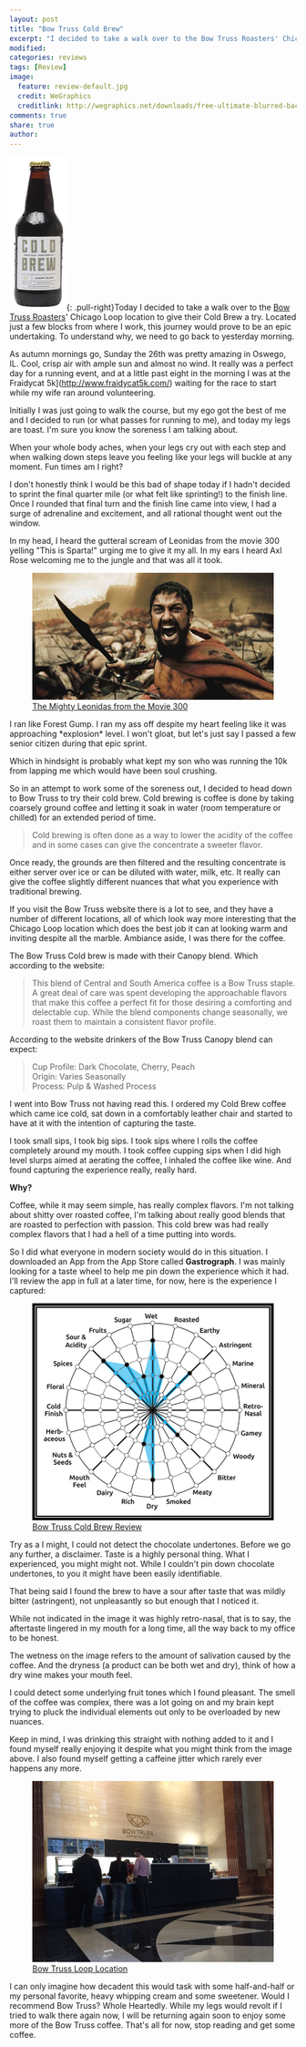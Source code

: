 ```yaml
---
layout: post
title: "Bow Truss Cold Brew"
excerpt: "I decided to take a walk over to the Bow Truss Roasters' Chicago Loop location to give their Cold Brew a try.  Located just a few blocks from where I work, this journey would prove to be an epic undertaking."
modified: 
categories: reviews
tags: [Review]
image:
  feature: review-default.jpg
  credit: WeGraphics
  creditlink: http://wegraphics.net/downloads/free-ultimate-blurred-background-pack/
comments: true
share: true
author: 
---
```

![Bow Truss Cold Brew](/images/bowtruss-brew.png){: .pull-right}Today I decided to take a walk over to the [Bow Truss Roasters](http://bowtruss.com/)' Chicago Loop location to give their Cold Brew a try.  Located just a few blocks from where I work, this journey would prove to be an epic undertaking.  To understand why, we need to go back to yesterday morning.

As autumn mornings go, Sunday the 26th was pretty amazing in Oswego, IL.  Cool, crisp air with ample sun and almost no wind.  It really was a perfect day for a running event, and at a little past eight in the morning I was at the Fraidycat 5k](http://www.fraidycat5k.com/) waiting for the race to start while my wife ran around volunteering.  

Initially I was just going to walk the course, but my ego got the best of me and I decided to run (or what passes for running to me), and today my legs are toast.  I'm sure you know the soreness I am talking about.  

When your whole body aches, when your legs cry out with each step and when walking down steps leave you feeling like your legs will buckle at any moment.  Fun times am I right?

I don't honestly think I would be this bad of shape today if I hadn't decided to sprint the final quarter mile (or what felt like sprinting!) to the finish line.  Once I rounded that final turn and the finish line came into view, I had a surge of adrenaline and excitement, and all rational thought went out the window.

In my head, I heard the gutteral scream of Leonidas from the movie 300 yelling "This is Sparta!" urging me to give it my all.  In my ears I heard Axl Rose welcoming me to the jungle and that was all it took.  
<figure>
    <img src="/images/leo.jpg"></a>
    <figcaption><a href="/images/leo.jpg" title="The Mighty Leonidas from the Movie 300">The Mighty Leonidas from the Movie 300</a></figcaption>
</figure>
I ran like Forest Gump.  I ran my ass off despite my heart feeling like it was approaching *explosion* level.  I won't gloat, but let's just say I passed a few senior citizen during that epic sprint.  

Which in hindsight is probably what kept my son who was running the 10k from lapping me which would have been soul crushing.

So in an attempt to work some of the soreness out, I decided to head down to Bow Truss to try their cold brew.  Cold brewing is coffee is done by taking coarsely ground coffee and letting it soak in water (room temperature or chilled) for an extended period of time. 

> Cold brewing is often done as a way to lower the acidity of the coffee and in some cases can give the concentrate a sweeter flavor.  

Once ready, the grounds are then filtered and the resulting concentrate is either server over ice or can be diluted with water, milk, etc.  It really can give the coffee slightly different nuances that what you experience with traditional brewing.

If you visit the Bow Truss website there is a lot to see, and they have a number of different locations, all of which look way more interesting that the Chicago Loop location which does the best job it can at looking warm and inviting despite all the marble.  Ambiance aside, I was there for the coffee.

The Bow Truss Cold brew is made with their Canopy blend.  Which according to the website:

> This blend of Central and South America coffee is a Bow Truss staple. A great deal of care was spent developing the approachable flavors that make this coffee a perfect fit for those desiring a comforting and delectable cup. While the blend components change seasonally, we roast them to maintain a consistent flavor profile.

According to the website drinkers of the Bow Truss Canopy blend can expect:

> Cup Profile: Dark Chocolate, Cherry, Peach  
> Origin: Varies Seasonally  
> Process: Pulp & Washed Process

I went into Bow Truss not having read this.  I ordered my Cold Brew coffee which came ice cold, sat down in a comfortably leather chair and started to have at it with the intention of capturing the taste.

I took small sips, I took big sips.  I took sips where I rolls the coffee completely around my mouth.  I took coffee cupping sips when I did high level slurps aimed at aerating the coffee, I inhaled the coffee like wine.  And found capturing the experience really, really hard.

**Why?**

Coffee, while it may seem simple, has really complex flavors. I'm not talking about shitty over roasted coffee, I'm talking about really good blends that are roasted to perfection with passion.  This cold brew was had really complex flavors that I had a hell of a time putting into words.

So I did what everyone in modern society would do in this situation.  I downloaded an App from the App Store called **Gastrograph**.  I was mainly looking for a taste wheel to help me pin down the experience  which it had.  I'll review the app in full at a later time, for now, here is the experience I captured:
<figure>
    <img src="/images/bowtruss-brew-taste-border.jpg"></a>
    <figcaption><a href="/images/bowtruss-brew-taste-border.jpg" title="Bow Truss Cold Brew Review">Bow Truss Cold Brew Review</a></figcaption>
</figure>

Try as a I might, I could not detect the chocolate undertones.  Before we go any further, a disclaimer.  Taste is a highly personal thing.  What I experienced, you might might not.  While I couldn't pin down chocolate undertones, to you it might have been easily identifiable. 

That being said I found the brew to have a sour after taste that was mildly bitter (astringent), not unpleasantly so but enough that I noticed it.  

While not indicated in the image it was highly retro-nasal, that is to say, the aftertaste lingered in my mouth for a long time, all the way back to my office to be honest.

The wetness on the image refers to the amount of salivation caused by the coffee.  And the dryness (a product can be both wet and dry), think of how a dry wine makes your mouth feel.

I could detect some underlying fruit tones which I found pleasant.  The smell of the coffee was complex, there was a lot going on and my brain kept trying to pluck the individual elements out only to be overloaded by new nuances.

Keep in mind, I was drinking this straight with nothing added to it and I found myself really enjoying it despite what you might think from the image above.  I also found myself getting a caffeine jitter which rarely ever happens any more.
<figure>
    <img src="/images/bowtruss-loop.png"></a>
    <figcaption><a href="/images/bowtruss-loop.png" title="Bow Truss Loop Location">Bow Truss Loop Location</a></figcaption>
</figure>
I can only imagine how decadent this would task with some half-and-half or my personal favorite, heavy whipping cream and some sweetener.  Would I recommend Bow Truss?  Whole Heartedly.  While my legs would revolt if I tried to walk there again now, I will be returning again soon to enjoy some more of the Bow Truss coffee.  That's all for now, stop reading and get some coffee.

